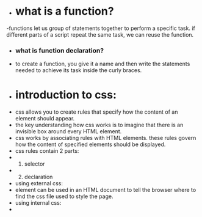 - # what is a function?
-functions let us group of statements together to perform a specific task. if different parts of a script repeat the same task, we can reuse the function.
- ### what is function declaration?
- to create a function, you give it a name and then write the statements needed to achieve its task inside the curly braces.
- # introduction to css:
- css allows you to create rules that specify how the content of an element should appear.
- the key understanding how css works is to imagine that there is an invisible box around every HTML element.
- css works by associating rules with HTML elements. these rules govern how the content of specified elements should be displayed. 
- css rules contain  2 parts:
- 1. selector 
- 2. declaration
- using external css:
- <link> element can be used in an HTML document to tell the browser where to find the css file used to style the page.
- using internal css:
- <style> You can also include CSS rules within an HTML page by placing them inside a <style> element, which usually sits inside the <head> element of the page.
- ### why use exernal style sheets?
- when building a website there are several advantages to placing your css rules in separate style sheet.
- summary:
- 1. css treats each HTML elements as if it appears inside its own box and uses rules to indicate how that element should look.
- 2. rules are made up of selectors and declarations.
- 3. declarations are made up of two parts:
 - the properties of the element that you want to change, and the values of those properties.
 - 4. css rules usually appear in separate document, although they may appear within an HTML page.